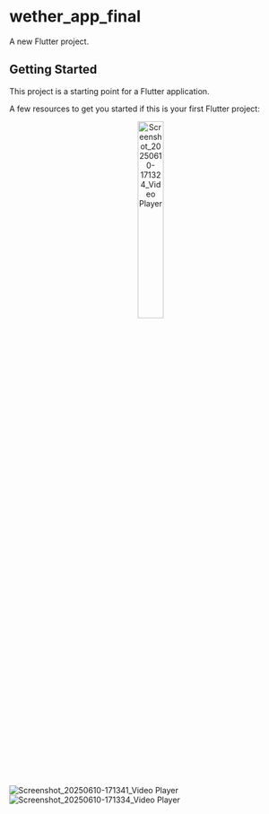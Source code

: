 # wether_app_final

A new Flutter project.

## Getting Started

This project is a starting point for a Flutter application.

A few resources to get you started if this is your first Flutter project:

<p align="center">
  <img src="https://github.com/user-attachments/assets/1b818849-fffa-46d7-b58e-c44db7306b51" 
       alt="Screenshot_20250610-171324_Video Player" 
       style="width:30%; max-width:200px;">
  
</p>

![Screenshot_20250610-171341_Video Player](https://github.com/user-attachments/assets/bf4029fc-c3f1-44d1-8df8-3ec3cdfabc8d)
![Screenshot_20250610-171334_Video Player](https://github.com/user-attachments/assets/45db6913-fbfa-48c8-8b8f-7646378a0ee6)
